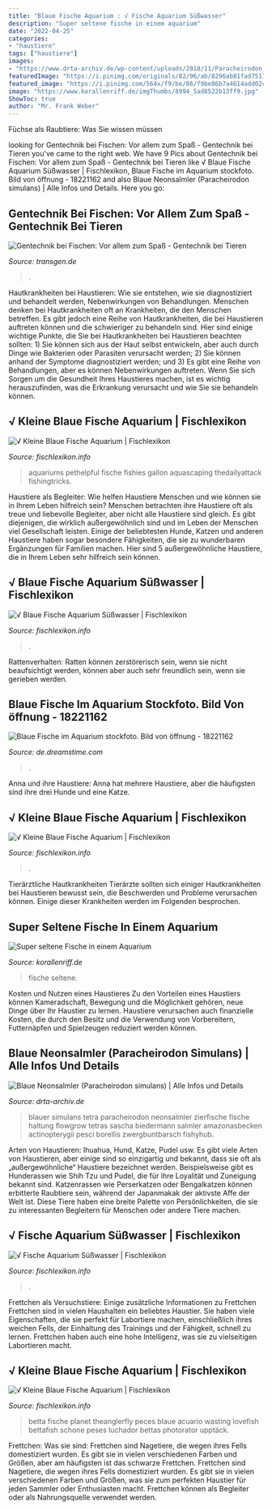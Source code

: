 ```yaml
---
title: "Blaue Fische Aquarium : √ Fische Aquarium Süßwasser"
description: "Super seltene fische in einem aquarium"
date: "2022-04-25"
categories:
- "haustiere"
tags: ["haustiere"]
images:
- "https://www.drta-archiv.de/wp-content/uploads/2018/11/Paracheirodon_simulans1.jpg"
featuredImage: "https://i.pinimg.com/originals/82/96/ab/8296ab81fad751778dacf45edba8918e.jpg"
featured_image: "https://i.pinimg.com/564x/f9/be/86/f9be86b7a4614add02ceacbdea1727fb.jpg"
image: "https://www.korallenriff.de/imgThumbs/8994_5ad8522b13ff9.jpg"
ShowToc: true
author: "Mr. Frank Weber"
---
```



Füchse als Raubtiere: Was Sie wissen müssen

	

		
looking for Gentechnik bei Fischen: Vor allem zum Spaß - Gentechnik bei Tieren you've came to the right web. We have 9 Pics about Gentechnik bei Fischen: Vor allem zum Spaß - Gentechnik bei Tieren like √ Blaue Fische Aquarium Süßwasser | Fischlexikon, Blaue Fische im Aquarium stockfoto. Bild von öffnung - 18221162 and also Blaue Neonsalmler (Paracheirodon simulans) | Alle Infos und Details. Here you go:
		
    
## Gentechnik Bei Fischen: Vor Allem Zum Spaß - Gentechnik Bei Tieren

<img loading=lazy src="https://www.transgen.de/data/media/1129/1200x600.jpg" onerror="this.onerror=null;this.src='https://tse2.mm.bing.net/th?id=OIP.jAcXUYjzmNApxKBJw3HHywHaDt&amp;pid=15.1';" alt="Gentechnik bei Fischen: Vor allem zum Spaß - Gentechnik bei Tieren">

_Source: transgen.de_

>. 

	

Hautkrankheiten bei Haustieren: Wie sie entstehen, wie sie diagnostiziert und behandelt werden, Nebenwirkungen von Behandlungen.
Menschen denken bei Hautkrankheiten oft an Krankheiten, die den Menschen betreffen. Es gibt jedoch eine Reihe von Hautkrankheiten, die bei Haustieren auftreten können und die schwieriger zu behandeln sind. Hier sind einige wichtige Punkte, die Sie bei Hautkrankheiten bei Haustieren beachten sollten: 1) Sie können sich aus der Haut selbst entwickeln, aber auch durch Dinge wie Bakterien oder Parasiten verursacht werden; 2) Sie können anhand der Symptome diagnostiziert werden; und 3) Es gibt eine Reihe von Behandlungen, aber es können Nebenwirkungen auftreten. Wenn Sie sich Sorgen um die Gesundheit Ihres Haustieres machen, ist es wichtig herauszufinden, was die Erkrankung verursacht und wie Sie sie behandeln können.

    
## √ Kleine Blaue Fische Aquarium | Fischlexikon

<img loading=lazy src="https://i.pinimg.com/originals/43/91/bc/4391bc845b7ed54886887450fdb6d375.jpg" onerror="this.onerror=null;this.src='https://tse1.mm.bing.net/th?id=OIP.AhWrsYDPBw-bv-twu9nJBgHaFj&amp;pid=15.1';" alt="√ Kleine Blaue Fische Aquarium | Fischlexikon">

_Source: fischlexikon.info_

>aquariums pethelpful fische fishies gallon aquascaping thedailyattack fishingtricks. 

	

Haustiere als Begleiter: Wie helfen Haustiere Menschen und wie können sie in Ihrem Leben hilfreich sein?
Menschen betrachten ihre Haustiere oft als treue und liebevolle Begleiter, aber nicht alle Haustiere sind gleich. Es gibt diejenigen, die wirklich außergewöhnlich sind und im Leben der Menschen viel Gesellschaft leisten. Einige der beliebtesten Hunde, Katzen und anderen Haustiere haben sogar besondere Fähigkeiten, die sie zu wunderbaren Ergänzungen für Familien machen. Hier sind 5 außergewöhnliche Haustiere, die in Ihrem Leben sehr hilfreich sein können.

    
## √ Blaue Fische Aquarium Süßwasser | Fischlexikon

<img loading=lazy src="https://i.pinimg.com/originals/a2/02/8d/a2028d227918afb5df49d0f422f09f41.jpg" onerror="this.onerror=null;this.src='https://tse1.mm.bing.net/th?id=OIP.L7SMJfX9SmagPgg65qJtxwHaE8&amp;pid=15.1';" alt="√ Blaue Fische Aquarium Süßwasser | Fischlexikon">

_Source: fischlexikon.info_

>. 

	

Rattenverhalten: Ratten können zerstörerisch sein, wenn sie nicht beaufsichtigt werden, können aber auch sehr freundlich sein, wenn sie gerieben werden.

    
## Blaue Fische Im Aquarium Stockfoto. Bild Von öffnung - 18221162

<img loading=lazy src="https://thumbs.dreamstime.com/b/blaue-fische-im-aquarium-18221162.jpg" onerror="this.onerror=null;this.src='https://tse1.mm.bing.net/th?id=OIP.glB6EF1WRmCBs_OexkMxFgHaF7&amp;pid=15.1';" alt="Blaue Fische im Aquarium stockfoto. Bild von öffnung - 18221162">

_Source: de.dreamstime.com_

>. 

	

Anna und ihre Haustiere: Anna hat mehrere Haustiere, aber die häufigsten sind ihre drei Hunde und eine Katze.

    
## √ Kleine Blaue Fische Aquarium | Fischlexikon

<img loading=lazy src="https://i.pinimg.com/originals/82/96/ab/8296ab81fad751778dacf45edba8918e.jpg" onerror="this.onerror=null;this.src='https://tse4.mm.bing.net/th?id=OIP.PsOhSqm3YE0STu7TimlSAQHaE7&amp;pid=15.1';" alt="√ Kleine Blaue Fische Aquarium | Fischlexikon">

_Source: fischlexikon.info_

>. 

	

Tierärztliche Hautkrankheiten
Tierärzte sollten sich einiger Hautkrankheiten bei Haustieren bewusst sein, die Beschwerden und Probleme verursachen können. Einige dieser Krankheiten werden im Folgenden besprochen.

    
## Super Seltene Fische In Einem Aquarium

<img loading=lazy src="https://www.korallenriff.de/imgThumbs/8994_5ad8522b13ff9.jpg" onerror="this.onerror=null;this.src='https://tse1.mm.bing.net/th?id=OIP.QPFO36irkNUrlxKffXglRAHaD6&amp;pid=15.1';" alt="Super seltene Fische in einem Aquarium">

_Source: korallenriff.de_

>fische seltene. 

	

Kosten und Nutzen eines Haustieres
Zu den Vorteilen eines Haustiers können Kameradschaft, Bewegung und die Möglichkeit gehören, neue Dinge über Ihr Haustier zu lernen. Haustiere verursachen auch finanzielle Kosten, die durch den Besitz und die Verwendung von Vorbereitern, Futternäpfen und Spielzeugen reduziert werden können.

    
## Blaue Neonsalmler (Paracheirodon Simulans) | Alle Infos Und Details

<img loading=lazy src="https://www.drta-archiv.de/wp-content/uploads/2018/11/Paracheirodon_simulans1.jpg" onerror="this.onerror=null;this.src='https://tse4.mm.bing.net/th?id=OIP.LpeBcUi7eyCGX0L7dNvzIQHaFf&amp;pid=15.1';" alt="Blaue Neonsalmler (Paracheirodon simulans) | Alle Infos und Details">

_Source: drta-archiv.de_

>blauer simulans tetra paracheirodon neonsalmler zierfische fische haltung flowgrow tetras sascha biedermann salmler amazonasbecken actinopterygii pesci borellis zwergbuntbarsch fishyhub. 

	

Arten von Haustieren: Ihuahua, Hund, Katze, Pudel usw.
Es gibt viele Arten von Haustieren, aber einige sind so einzigartig und bekannt, dass sie oft als „außergewöhnliche“ Haustiere bezeichnet werden. Beispielsweise gibt es Hunderassen wie Shih Tzu und Pudel, die für ihre Loyalität und Zuneigung bekannt sind. Katzenrassen wie Perserkatzen oder Bengalkatzen können erbitterte Raubtiere sein, während der Japanmakak der aktivste Affe der Welt ist. Diese Tiere haben eine breite Palette von Persönlichkeiten, die sie zu interessanten Begleitern für Menschen oder andere Tiere machen.

    
## √ Fische Aquarium Süßwasser | Fischlexikon

<img loading=lazy src="https://i.pinimg.com/564x/f9/be/86/f9be86b7a4614add02ceacbdea1727fb.jpg" onerror="this.onerror=null;this.src='https://tse2.mm.bing.net/th?id=OIP.mnahmBy8Lq1cFHrBroCS-gHaFK&amp;pid=15.1';" alt="√ Fische Aquarium Süßwasser | Fischlexikon">

_Source: fischlexikon.info_

>. 

	

Frettchen als Versuchstiere: Einige zusätzliche Informationen zu Frettchen
Frettchen sind in vielen Haushalten ein beliebtes Haustier. Sie haben viele Eigenschaften, die sie perfekt für Labortiere machen, einschließlich ihres weichen Fells, der Einhaltung des Trainings und der Fähigkeit, schnell zu lernen. Frettchen haben auch eine hohe Intelligenz, was sie zu vielseitigen Labortieren macht.

    
## √ Kleine Blaue Fische Aquarium | Fischlexikon

<img loading=lazy src="https://i.pinimg.com/originals/84/52/87/8452878c7c897a93b895a2283f879a9b.jpg" onerror="this.onerror=null;this.src='https://tse4.mm.bing.net/th?id=OIP.p4gaCTtX8qoeIBEyWISJxAHaFL&amp;pid=15.1';" alt="√ Kleine Blaue Fische Aquarium | Fischlexikon">

_Source: fischlexikon.info_

>betta fische planet theanglerfly peces blaue acuario wasting lovefish bettafish schone peses luchador bettas photorator upptäck. 

	

Frettchen: Was sie sind: Frettchen sind Nagetiere, die wegen ihres Fells domestiziert wurden. Es gibt sie in vielen verschiedenen Farben und Größen, aber am häufigsten ist das schwarze Frettchen.
Frettchen sind Nagetiere, die wegen ihres Fells domestiziert wurden. Es gibt sie in vielen verschiedenen Farben und Größen, was sie zum perfekten Haustier für jeden Sammler oder Enthusiasten macht. Frettchen können als Begleiter oder als Nahrungsquelle verwendet werden.

